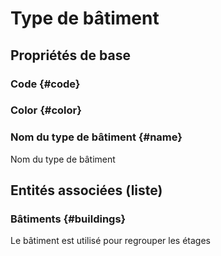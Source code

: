 <!--- THIS FILE IS GENERATED PLEASE DO NOT EDIT IT DIRECTLY --->
# Type de bâtiment



## Propriétés de base

### Code {#code}
        

### Color {#color}
        

### Nom du type de bâtiment {#name}
        
Nom du type de bâtiment



## Entités associées (liste)

### Bâtiments {#buildings}
        
Le bâtiment est utilisé pour regrouper les étages



